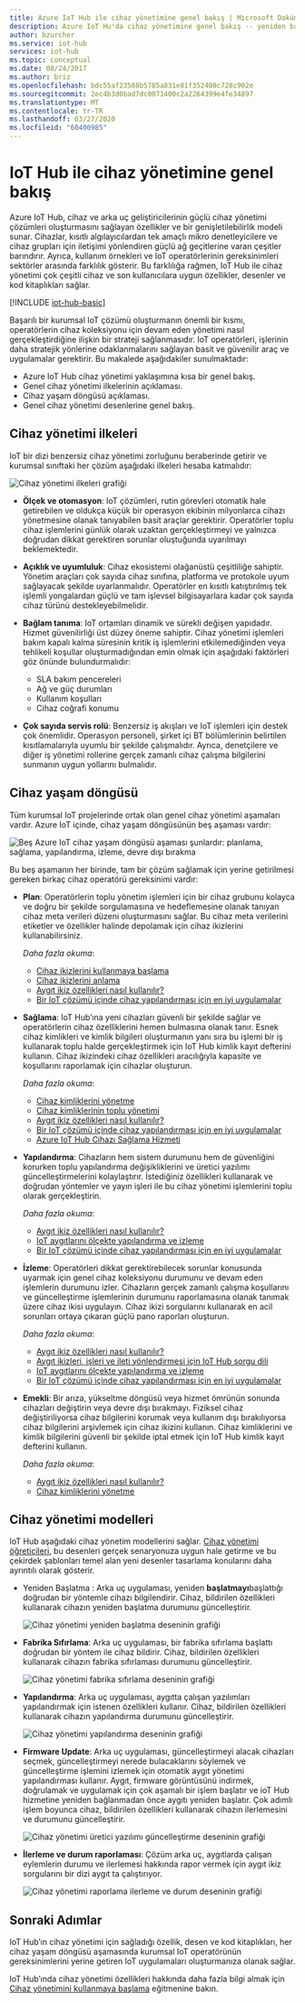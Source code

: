 ```yaml
---
title: Azure IoT Hub ile cihaz yönetimine genel bakış | Microsoft Dokümanlar
description: Azure IoT Hu'da cihaz yönetimine genel bakış -- yeniden başlatma, fabrika sıfırlama, firmware güncellemesi, yapılandırma, aygıt ikizleri, sorgular, işler gibi kurumsal aygıt yaşam döngüsü ve aygıt yönetimi desenleri.
author: bzurcher
ms.service: iot-hub
services: iot-hub
ms.topic: conceptual
ms.date: 08/24/2017
ms.author: briz
ms.openlocfilehash: bdc55af23568b5785a831e81f352400c728c902e
ms.sourcegitcommit: 2ec4b3d0bad7dc0071400c2a2264399e4fe34897
ms.translationtype: MT
ms.contentlocale: tr-TR
ms.lasthandoff: 03/27/2020
ms.locfileid: "60400985"
---
```

# <a name="overview-of-device-management-with-iot-hub"></a>IoT Hub ile cihaz yönetimine genel bakış

Azure IoT Hub, cihaz ve arka uç geliştiricilerinin güçlü cihaz yönetimi çözümleri oluşturmasını sağlayan özellikler ve bir genişletilebilirlik modeli sunar. Cihazlar, kısıtlı algılayıcılardan tek amaçlı mikro denetleyicilere ve cihaz grupları için iletişimi yönlendiren güçlü ağ geçitlerine varan çeşitler barındırır.  Ayrıca, kullanım örnekleri ve IoT operatörlerinin gereksinimleri sektörler arasında farklılık gösterir.  Bu farklılığa rağmen, IoT Hub ile cihaz yönetimi çok çeşitli cihaz ve son kullanıcılara uygun özellikler, desenler ve kod kitaplıkları sağlar.

[!INCLUDE [iot-hub-basic](../../includes/iot-hub-basic-partial.md)]

Başarılı bir kurumsal IoT çözümü oluşturmanın önemli bir kısmı, operatörlerin cihaz koleksiyonu için devam eden yönetimi nasıl gerçekleştirdiğine ilişkin bir strateji sağlanmasıdır. IoT operatörleri, işlerinin daha stratejik yönlerine odaklanmalarını sağlayan basit ve güvenilir araç ve uygulamalar gerektirir. Bu makalede aşağıdakiler sunulmaktadır:

* Azure IoT Hub cihaz yönetimi yaklaşımına kısa bir genel bakış.
* Genel cihaz yönetimi ilkelerinin açıklaması.
* Cihaz yaşam döngüsü açıklaması.
* Genel cihaz yönetimi desenlerine genel bakış.

## <a name="device-management-principles"></a>Cihaz yönetimi ilkeleri

IoT bir dizi benzersiz cihaz yönetimi zorluğunu beraberinde getirir ve kurumsal sınıftaki her çözüm aşağıdaki ilkeleri hesaba katmalıdır:

![Cihaz yönetimi ilkeleri grafiği](media/iot-hub-device-management-overview/image4.png)

* **Ölçek ve otomasyon**: IoT çözümleri, rutin görevleri otomatik hale getirebilen ve oldukça küçük bir operasyon ekibinin milyonlarca cihazı yönetmesine olanak tanıyabilen basit araçlar gerektirir. Operatörler toplu cihaz işlemlerini günlük olarak uzaktan gerçekleştirmeyi ve yalnızca doğrudan dikkat gerektiren sorunlar oluştuğunda uyarılmayı beklemektedir.

* **Açıklık ve uyumluluk**: Cihaz ekosistemi olağanüstü çeşitliliğe sahiptir. Yönetim araçları çok sayıda cihaz sınıfına, platforma ve protokole uyum sağlayacak şekilde uyarlanmalıdır. Operatörler en kısıtlı katıştırılmış tek işlemli yongalardan güçlü ve tam işlevsel bilgisayarlara kadar çok sayıda cihaz türünü destekleyebilmelidir.

* **Bağlam tanıma**: IoT ortamları dinamik ve sürekli değişen yapıdadır. Hizmet güvenilirliği üst düzey öneme sahiptir. Cihaz yönetimi işlemleri bakım kapalı kalma süresinin kritik iş işlemlerini etkilemediğinden veya tehlikeli koşullar oluşturmadığından emin olmak için aşağıdaki faktörleri göz önünde bulundurmalıdır:

    * SLA bakım pencereleri
    * Ağ ve güç durumları
    * Kullanım koşulları
    * Cihaz coğrafi konumu

* **Çok sayıda servis rolü**: Benzersiz iş akışları ve IoT işlemleri için destek çok önemlidir. Operasyon personeli, şirket içi BT bölümlerinin belirtilen kısıtlamalarıyla uyumlu bir şekilde çalışmalıdır.  Ayrıca, denetçilere ve diğer iş yönetimi rollerine gerçek zamanlı cihaz çalışma bilgilerini sunmanın uygun yollarını bulmalıdır.

## <a name="device-lifecycle"></a>Cihaz yaşam döngüsü
Tüm kurumsal IoT projelerinde ortak olan genel cihaz yönetimi aşamaları vardır. Azure IoT içinde, cihaz yaşam döngüsünün beş aşaması vardır:

![Beş Azure IoT cihaz yaşam döngüsü aşaması şunlardır: planlama, sağlama, yapılandırma, izleme, devre dışı bırakma](./media/iot-hub-device-management-overview/image5.png)

Bu beş aşamanın her birinde, tam bir çözüm sağlamak için yerine getirilmesi gereken birkaç cihaz operatörü gereksinimi vardır:

* **Plan**: Operatörlerin toplu yönetim işlemleri için bir cihaz grubunu kolayca ve doğru bir şekilde sorgulamasına ve hedeflemesine olanak tanıyan cihaz meta verileri düzeni oluşturmasını sağlar. Bu cihaz meta verilerini etiketler ve özellikler halinde depolamak için cihaz ikizlerini kullanabilirsiniz.
  
    *Daha fazla okuma*: 
    * [Cihaz ikizlerini kullanmaya başlama](iot-hub-node-node-twin-getstarted.md)
    * [Cihaz ikizlerini anlama](iot-hub-devguide-device-twins.md)
    * [Aygıt ikiz özellikleri nasıl kullanılır?](tutorial-device-twins.md)
    * [Bir IoT çözümü içinde cihaz yapılandırması için en iyi uygulamalar](iot-hub-configuration-best-practices.md)

* **Sağlama**: IoT Hub’ına yeni cihazları güvenli bir şekilde sağlar ve operatörlerin cihaz özelliklerini hemen bulmasına olanak tanır.  Esnek cihaz kimlikleri ve kimlik bilgileri oluşturmanın yanı sıra bu işlemi bir iş kullanarak toplu halde gerçekleştirmek için IoT Hub kimlik kayıt defterini kullanın. Cihaz ikizindeki cihaz özellikleri aracılığıyla kapasite ve koşullarını raporlamak için cihazlar oluşturun.
  
    *Daha fazla okuma*: 
    * [Cihaz kimliklerini yönetme](iot-hub-devguide-identity-registry.md)
    * [Cihaz kimliklerinin toplu yönetimi](iot-hub-bulk-identity-mgmt.md)
    * [Aygıt ikiz özellikleri nasıl kullanılır?](tutorial-device-twins.md)
    * [Bir IoT çözümü içinde cihaz yapılandırması için en iyi uygulamalar](iot-hub-configuration-best-practices.md)
    * [Azure IoT Hub Cihazı Sağlama Hizmeti](https://azure.microsoft.com/documentation/services/iot-dps)

* **Yapılandırma**: Cihazların hem sistem durumunu hem de güvenliğini korurken toplu yapılandırma değişikliklerini ve üretici yazılımı güncelleştirmelerini kolaylaştırır. İstediğiniz özellikleri kullanarak ve doğrudan yöntemler ve yayın işleri ile bu cihaz yönetimi işlemlerini toplu olarak gerçekleştirin.
  
    *Daha fazla okuma*:
    * [Aygıt ikiz özellikleri nasıl kullanılır?](tutorial-device-twins.md)
    * [IoT aygıtlarını ölçekte yapılandırma ve izleme](iot-hub-auto-device-config.md)
    * [Bir IoT çözümü içinde cihaz yapılandırması için en iyi uygulamalar](iot-hub-configuration-best-practices.md)

* **İzleme**: Operatörleri dikkat gerektirebilecek sorunlar konusunda uyarmak için genel cihaz koleksiyonu durumunu ve devam eden işlemlerin durumunu izler.  Cihazların gerçek zamanlı çalışma koşullarını ve güncelleştirme işlemlerinin durumunu raporlamasına olanak tanımak üzere cihaz ikisi uygulayın. Cihaz ikizi sorgularını kullanarak en acil sorunları ortaya çıkaran güçlü pano raporları oluşturun.
  
    *Daha fazla okuma*: 
    * [Aygıt ikiz özellikleri nasıl kullanılır?](tutorial-device-twins.md)
    * [Aygıt ikizleri, işleri ve ileti yönlendirmesi için IoT Hub sorgu dili](iot-hub-devguide-query-language.md)
    * [IoT aygıtlarını ölçekte yapılandırma ve izleme](iot-hub-auto-device-config.md)
    * [Bir IoT çözümü içinde cihaz yapılandırması için en iyi uygulamalar](iot-hub-configuration-best-practices.md)

* **Emekli**: Bir arıza, yükseltme döngüsü veya hizmet ömrünün sonunda cihazları değiştirin veya devre dışı bırakmayı.  Fiziksel cihaz değiştiriliyorsa cihaz bilgilerini korumak veya kullanım dışı bırakılıyorsa cihaz bilgilerini arşivlemek için cihaz ikizini kullanın. Cihaz kimliklerini ve kimlik bilgilerini güvenli bir şekilde iptal etmek için IoT Hub kimlik kayıt defterini kullanın.
  
    *Daha fazla okuma*: 
    * [Aygıt ikiz özellikleri nasıl kullanılır?](tutorial-device-twins.md)
    * [Cihaz kimliklerini yönetme](iot-hub-devguide-identity-registry.md)

## <a name="device-management-patterns"></a>Cihaz yönetimi modelleri

IoT Hub aşağıdaki cihaz yönetim modellerini sağlar. [Cihaz yönetimi öğreticileri](iot-hub-node-node-device-management-get-started.md), bu desenleri gerçek senaryonuza uygun hale getirme ve bu çekirdek şablonları temel alan yeni desenler tasarlama konularını daha ayrıntılı olarak gösterir.

* Yeniden Başlatma : Arka uç uygulaması, yeniden **başlatmayı**başlattığı doğrudan bir yöntemle cihazı bilgilendirir.  Cihaz, bildirilen özellikleri kullanarak cihazın yeniden başlatma durumunu güncelleştirir.
  
    ![Cihaz yönetimi yeniden başlatma deseninin grafiği](./media/iot-hub-device-management-overview/reboot-pattern.png)

* **Fabrika Sıfırlama**: Arka uç uygulaması, bir fabrika sıfırlama başlattı doğrudan bir yöntem ile cihaz bildirir. Cihaz, bildirilen özellikleri kullanarak cihazın fabrika sıfırlaması durumunu güncelleştirir.
  
    ![Cihaz yönetimi fabrika sıfırlama deseninin grafiği](./media/iot-hub-device-management-overview/facreset-pattern.png)

* **Yapılandırma**: Arka uç uygulaması, aygıtta çalışan yazılımları yapılandırmak için istenen özellikleri kullanır. Cihaz, bildirilen özellikleri kullanarak cihazın yapılandırma durumunu güncelleştirir.
  
    ![Cihaz yönetimi yapılandırma deseninin grafiği](./media/iot-hub-device-management-overview/configuration-pattern.png)

* **Firmware Update**: Arka uç uygulaması, güncelleştirmeyi alacak cihazları seçmek, güncelleştirmeyi nerede bulacaklarını söylemek ve güncelleştirme işlemini izlemek için otomatik aygıt yönetimi yapılandırması kullanır. Aygıt, firmware görüntüsünü indirmek, doğrulamak ve uygulamak için çok aşamalı bir işlem başlatır ve ioT Hub hizmetine yeniden bağlanmadan önce aygıtı yeniden başlatır. Çok adımlı işlem boyunca cihaz, bildirilen özellikleri kullanarak cihazın ilerlemesini ve durumunu güncelleştirir.
  
    ![Cihaz yönetimi üretici yazılımı güncelleştirme deseninin grafiği](media/iot-hub-device-management-overview/fwupdate-pattern.png)

* **İlerleme ve durum raporlaması**: Çözüm arka uç, aygıtlarda çalışan eylemlerin durumu ve ilerlemesi hakkında rapor vermek için aygıt ikiz sorgularını bir dizi aygıt ta çalıştırıyor.
  
    ![Cihaz yönetimi raporlama ilerleme ve durum deseninin grafiği](./media/iot-hub-device-management-overview/report-progress-pattern.png)

## <a name="next-steps"></a>Sonraki Adımlar

IoT Hub’ın cihaz yönetimi için sağladığı özellik, desen ve kod kitaplıkları, her cihaz yaşam döngüsü aşamasında kurumsal IoT operatörünün gereksinimlerini yerine getiren IoT uygulamaları oluşturmanıza olanak sağlar.

IoT Hub’ında cihaz yönetimi özellikleri hakkında daha fazla bilgi almak için [Cihaz yönetimini kullanmaya başlama](iot-hub-node-node-device-management-get-started.md) eğitmenine bakın.